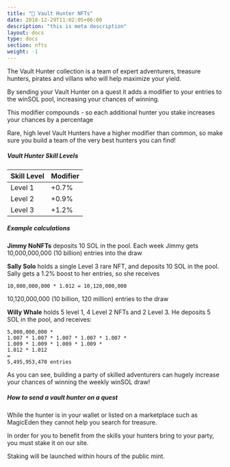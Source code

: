 ```yaml
---
title: "🧝 Vault Hunter NFTs"
date: 2018-12-29T11:02:05+06:00
description: "this is meta description"
layout: docs
type: docs
section: nfts
weight: -1
---
```


The Vault Hunter collection is a team of expert adventurers, treasure hunters, pirates and villans who will help maximize your yield.

By sending your Vault Hunter on a quest it adds a modifier to your entries to the winSOL pool, increasing your chances of winning.

This modifier compounds - so each additional hunter you stake increases your chances by a percentage

Rare, high level Vault Hunters have a higher modifier than common, so make sure you build a team of the very best hunters you can find!

##### Vault Hunter Skill Levels

| Skill Level | Modifier |
| ---------- | --------|
| Level 1 | +0.7% |
| Level 2 | +0.9% |
| Level 3 | +1.2% |

##### Example calculations

**Jimmy NoNFTs** deposits 10 SOL in the pool. Each week Jimmy gets 10,000,000,000 (10 billion) entries into the draw

**Sally Solo** holds a single Level 3 rare NFT, and deposits 10 SOL in the pool. Sally gets a 1.2% boost to her entries, so she receives 

```
10,000,000,000 * 1.012 = 10,120,000,000 
```

10,120,000,000 (10 billion, 120 million) entries to the draw

**Willy Whale** holds 5 level 1, 4 Level 2 NFTs and 2 Level 3. He deposits 5 SOL in the pool, and receives:

```
5,000,000,000 * 
1.007 * 1.007 * 1.007 * 1.007 * 1.007 * 
1.009 * 1.009 * 1.009 * 1.009 * 
1.012 * 1.012
=
5,495,953,470 entries 
```

As you can see, building a party of skilled adventurers can hugely increase your chances of winning the weekly winSOL draw!

##### How to send a vault hunter on a quest

While the hunter is in your wallet or listed on a marketplace such as MagicEden they cannot help you search for treasure.

In order for you to benefit from the skills your hunters bring to your party, you must stake it on our site.

Staking will be launched within hours of the public mint. 


